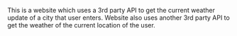 This is a website which uses a 3rd party API to get the current weather update of a city that user enters. Website also uses another 3rd party API to get the weather of the current location of the user.
